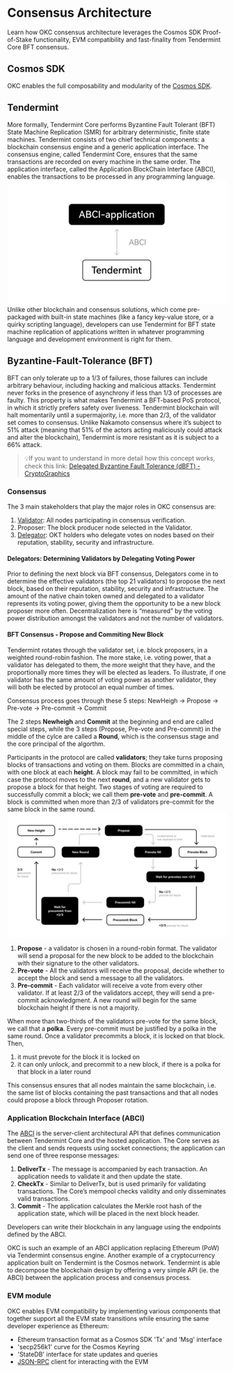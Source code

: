 # Consensus Architecture

Learn how OKC consensus architecture leverages the Cosmos SDK Proof-of-Stake functionality, EVM compatibility and fast-finality from Tendermint Core BFT consensus.

## Cosmos SDK
OKC enables the full composability and modularity of the [Cosmos SDK](http://docs.cosmos.network/ "Cosmos SDK").

## Tendermint
More formally, Tendermint Core performs Byzantine Fault Tolerant (BFT) State Machine Replication (SMR) for arbitrary deterministic, finite state machines.
Tendermint consists of two chief technical components: a blockchain consensus engine and a generic application interface. The consensus engine, called Tendermint Core, ensures that the same transactions are recorded on every machine in the same order. The application interface, called the Application BlockChain Interface (ABCI), enables the transactions to be processed in any programming language. 
![](./img/abci1.png)
Unlike other blockchain and consensus solutions, which come pre-packaged with built-in state machines (like a fancy key-value store, or a quirky scripting language), developers can use Tendermint for BFT state machine replication of applications written in whatever programming language and development environment is right for them.
## Byzantine-Fault-Tolerance (BFT)
BFT can only tolerate up to a 1/3 of failures, those failures can include arbitrary behaviour, including hacking and malicious attacks. Tendermint never forks in the presence of asynchrony if less than 1/3 of  processes are faulty. This property is what makes Tendermint a BFT-based PoS protocol, in which it strictly prefers safety over  liveness. Tendermint blockchain will halt momentarily until a supermajority, i.e. more than 2/3, of the validator set comes to consensus.
Unlike Nakamoto consensus where it’s subject to 51% attack (meaning that 51% of the actors acting maliciously could attack and alter the blockchain), Tendermint is more resistant as it is subject to a 66% attack.

>💡If you want to understand in more detail how this concept works, check this link: [Delegated Byzantine Fault Tolerance (dBFT) - CryptoGraphics](https://cryptographics.info/cryptographics/blockchain/consensus-mechanisms/delegated-byzantine-fault-tolerance-dbft/ "Delegated Byzantine Fault Tolerance (dBFT) - CryptoGraphics") 

### Consensus
The 3 main stakeholders that play the major roles in OKC consensus are:
1. [Validator](/dev/core-concepts/validator/validators-overview.html#introduction "Validator"): All nodes participating in consensus verification. 
2. Proposer: The block producer node selected in the Validator.
3. [Delegator](/dev/core-concepts/delegator/delegators-overview.html "Delegator"): OKT holders who delegate votes on nodes based on their reputation, stability, security and infrastructure.

#### Delegators: Determining Validators by Delegating Voting Power
Prior to defining the next block via BFT consensus, Delegators come in to determine the effective validators (the top 21 validators) to propose the next block, based on their reputation, stability, security and infrastructure. The amount of the native chain token owned and delegated to a validator represents its voting power, giving them the opportunity to be a new block proposer more often. Decentralization here is “measured” by the voting power distribution amongst the validators and not the number of validators.

#### BFT Consensus - Propose and Commiting New Block
Tendermint rotates through the validator set, i.e. block proposers, in a weighted round-robin fashion. The more stake, i.e. voting power, that a validator has delegated to them, the more weight that they have, and the proportionally more times they will be elected as leaders. To illustrate, if one validator has the same amount of voting power as another validator, they will both be elected by protocol an equal number of times.

Consensus process goes through these 5 steps: NewHeigh -> Propose -> Pre-vote -> Pre-commit -> Commit

The 2 steps **Newheigh** and **Commit** at the beginning and end are called special steps, while the 3 steps (Propose, Pre-vote and Pre-commit) in the middle of the cylce are called a **Round**, which is the consensus stage and the core principal of the algorthm. 

Participants in the protocol are called **validators**; they take turns proposing blocks of transactions and voting on them. Blocks are committed in a chain, with one block at each **height**. A block may fail to be committed, in which case the protocol moves to the next **round**, and a new validator gets to propose a block for that height. Two stages of voting are required to successfully commit a block; we call them **pre-vote** and **pre-commit**. A block is committed when more than 2/3 of validators pre-commit for the same block in the same round.
![](./img/cs1.png)
1. **Propose** - a validator is chosen in a round-robin format. The validator will send a proposal for the new block to be added to the blockchain with their signature to the other validators.
2. **Pre-vote** - All the validators will receive the proposal, decide whether to accept the block and send a message to all the validators.
3. **Pre-commit** -  Each validator will receive a vote from every other validator. If at least 2/3 of the validators accept, they will send a pre-commit acknowledgment. A new round will begin for the same blockchain height if there is not a majority.

When more than two-thirds of the validators pre-vote for the same block, we call that a **polka**. Every pre-commit must be justified by a polka in the same round.
Once a validator precommits a block, it is locked on that block. Then, 
1. it must prevote for the block it is locked on 
2. it can only unlock, and precommit to a new block, if there is a polka for that block in a later round

This consensus ensures that all nodes maintain the same blockchain, i.e. the same list of blocks containing the past transactions and that all nodes could propose a block through Proposer rotation.

### Application Blockchain Interface (ABCI)
The [ABCI](https://github.com/tendermint/abci "ABCI") is the server-client architectural API that defines communication between Tendermint Core and the hosted application. The Core serves as the client and sends requests using socket connections; the application can send one of three response messages:

1. **DeliverTx** - The message is accompanied by each transaction. An application needs to validate it and then update the state. 
2. **CheckTx** - Similar to DeliverTx, but is used primarily for validating transactions. The Core’s mempool checks validity and only disseminates valid transactions. 
3. **Commit** - The application calculates the Merkle root hash of the application state, which will be placed in the next block header.

Developers can write their blockchain in any language using the endpoints defined by the ABCI.

OKC is such an example of an ABCI application replacing Ethereum (PoW) via Tendermint consensus engine. Another example of a cryptocurrency application built on Tendermint is the Cosmos network. Tendermint is able to decompose the blockchain design by offering a very simple API (ie. the ABCI) between the application process and consensus process.

### EVM module
OKC enables EVM compatibility by implementing various components that together support all the EVM state transitions while ensuring the same developer experience as Ethereum:
- Ethereum transaction format as a Cosmos SDK 'Tx' and 'Msg' interface
- 'secp256k1' curve for the Cosmos Keyring
- 'StateDB' interface for state updates and queries
- [JSON-RPC](/dev/api/okc-api/grpc-api.html "JSON-RPC") client for interacting with the EVM
